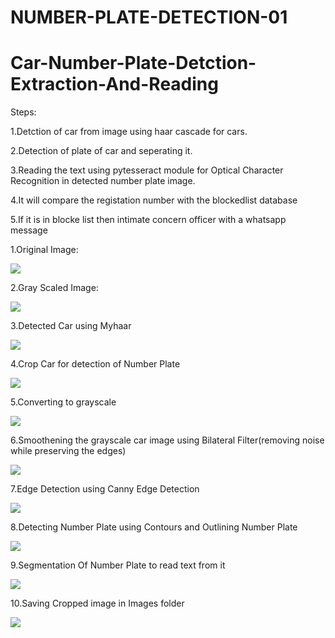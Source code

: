# NUMBER-PLATE-DETECTION-01

# Car-Number-Plate-Detction-Extraction-And-Reading

Steps:

1.Detction of car from image using haar cascade for cars.

2.Detection of plate of car and seperating it.

3.Reading the text using pytesseract module for Optical Character Recognition in detected number plate image.

4.It will compare the registation number with the blockedlist database

5.If it is in blocke list then intimate concern officer with a whatsapp message

1.Original Image:

![](sample%20images/1.Original%20Image.jpg)
 



2.Gray Scaled Image:

![](sample%20images/2.Grayscle%20Image.jpg)
 



3.Detected Car using Myhaar

![](sample%20images/3.Resultant%20Image.jpg)




4.Crop Car for detection of Number Plate

![](sample%20images/4.Detected%20Car.jpg)
 



5.Converting to grayscale

![](sample%20images/5.Detected%20Car%20Gray.jpg)
 



6.Smoothening the grayscale car image using Bilateral Filter(removing noise while preserving the edges)

![](sample%20images/6.Smoothen%20Car%20Gray.jpg)
 



7.Edge Detection using Canny Edge Detection

![](sample%20images/7.Edge%20Detection%20Car%20Gray.jpg)
 



8.Detecting Number Plate using Contours and Outlining Number Plate 

![](sample%20images/8.Detected%20number%20plate.jpg)
 



9.Segmentation Of Number Plate to read text from it

![](sample%20images/9.Number%20plate.jpg)
 



10.Saving Cropped image in Images folder

![](sample%20images/10.Only%20Number%20plate.jpg)
 


